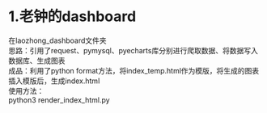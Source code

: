 # 1.老钟的dashboard
在laozhong_dashboard文件夹<br/>
思路：引用了request、pymysql、pyecharts库分别进行爬取数据、将数据写入数据库、生成图表<br/>
成品：利用了python format方法，将index_temp.html作为模版，将生成的图表插入模版后，生成index.html<br/>
使用方法：<br/>
python3 render_index_html.py<br/>


